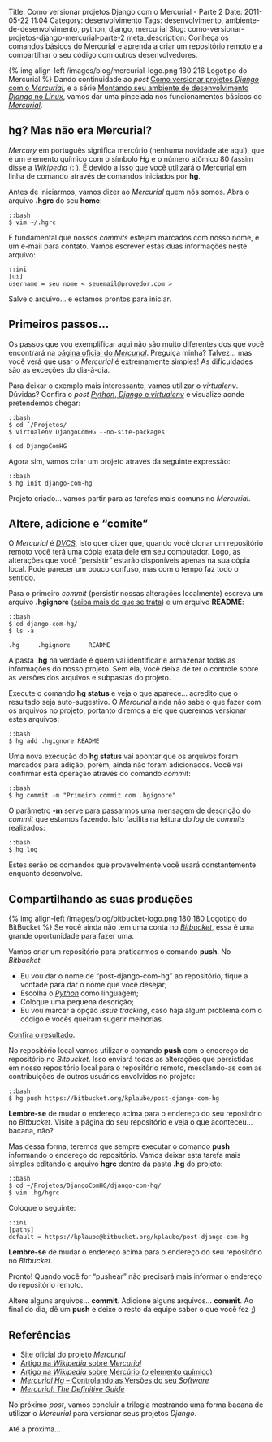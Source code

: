 Title: Como versionar projetos Django com o Mercurial - Parte 2
Date: 2011-05-22 11:04
Category: desenvolvimento
Tags: desenvolvimento, ambiente-de-desenvolvimento, python, django, mercurial
Slug: como-versionar-projetos-django-mercurial-parte-2
meta_description: Conheça os comandos básicos do Mercurial e aprenda a criar um repositório remoto e a compartilhar o seu código com outros desenvolvedores.


{% img align-left /images/blog/mercurial-logo.png 180 216 Logotipo do Mercurial %}
Dando continuidade ao *post* [Como versionar
projetos *Django* com o *Mercurial*][], e a série [Montando seu ambiente
de desenvolvimento *Django* no *Linux*][], vamos dar uma pincelada nos
funcionamentos básicos do [*Mercurial*][].


hg? Mas não era Mercurial?
--------------------------

*Mercury* em português significa mercúrio (nenhuma novidade até aqui),
que é um elemento químico com o símbolo *Hg* e o número atômico 80
(assim disse a [*Wikipedia*][] (: ). É devido a isso que você utilizará
o Mercurial em linha de comando através de comandos iniciados por
**hg**.

<!-- PELICAN_END_SUMMARY -->

Antes de iniciarmos, vamos dizer ao *Mercurial* quem nós somos. Abra o
arquivo **.hgrc** do seu **home**:

    ::bash
    $ vim ~/.hgrc

É fundamental que nossos *commits* estejam marcados com nosso nome, e um
e-mail para contato. Vamos escrever estas duas informações neste
arquivo:

    ::ini
    [ui]
    username = seu nome < seuemail@provedor.com >

Salve o arquivo… e estamos prontos para iniciar.


Primeiros passos…
-----------------

Os passos que vou exemplificar aqui não são muito diferentes dos que
você encontrará na [página oficial do *Mercurial*][]. Preguiça minha?
Talvez… mas você verá que usar o *Mercurial* é extremamente simples! As
dificuldades são as exceções do dia-à-dia.

Para deixar o exemplo mais interessante, vamos utilizar o *virtualenv*.
Dúvidas? Confira o *post* [*Python*, *Django* e *virtualenv*][] e
visualize aonde pretendemos chegar:

    ::bash
    $ cd ˜/Projetos/
    $ virtualenv DjangoComHG --no-site-packages

    $ cd DjangoComHG

Agora sim, vamos criar um projeto através da seguinte expressão:

    ::bash
    $ hg init django-com-hg

Projeto criado… vamos partir para as tarefas mais comuns no *Mercurial*.


Altere, adicione e “comite”
---------------------------

O *Mercurial* é [*DVCS*][], isto quer dizer que, quando você clonar um
repositório remoto você terá uma cópia exata dele em seu computador.
Logo, as alterações que você “persistir” estarão disponíveis apenas na
sua cópia local. Pode parecer um pouco confuso, mas com o tempo faz todo
o sentido.

Para o primeiro *commit* (persistir nossas alterações localmente)
escreva um arquivo **.hgignore** ([saiba mais do que se trata][]) e um
arquivo **README**:

    ::bash
    $ cd django-com-hg/
    $ ls -a

    .hg     .hgignore     README

A pasta **.hg** na verdade é quem vai identificar e armazenar todas as
informações do nosso projeto. Sem ela, você deixa de ter o controle
sobre as versões dos arquivos e subpastas do projeto.

Execute o comando **hg status** e veja o que aparece… acredito que o
resultado seja auto-sugestivo. O *Mercurial* ainda não sabe o que fazer
com os arquivos no projeto, portanto diremos a ele que queremos
versionar estes arquivos:

    ::bash
    $ hg add .hgignore README

Uma nova execução do **hg status** vai apontar que os arquivos foram
marcados para adição, porém, ainda não foram adicionados. Você vai
confirmar está operação através do comando *commit*:

    ::bash
    $ hg commit -m "Primeiro commit com .hgignore"

O parâmetro **-m** serve para passarmos uma mensagem de descrição do
*commit* que estamos fazendo. Isto facilita na leitura do *log* de
*commits* realizados:

    ::bash
    $ hg log

Estes serão os comandos que provavelmente você usará constantemente
enquanto desenvolve.


Compartilhando as suas produções
--------------------------------


{% img align-left /images/blog/bitbucket-logo.png 180 180 Logotipo do BitBucket %}
Se você ainda não tem uma conta no
[*Bitbucket*][], essa é uma grande oportunidade para fazer uma.

Vamos criar um repositório para praticarmos o comando **push**. No
*Bitbucket*:

* Eu vou dar o nome de “post-django-com-hg” ao repositório, fique a
  vontade para dar o nome que você desejar;
* Escolha o [*Python*][] como linguagem;
* Coloque uma pequena descrição;
* Eu vou marcar a opção *Issue tracking*, caso haja algum problema com
  o código e vocês queiram sugerir melhorias.

[Confira o resultado][].

No repositório local vamos utilizar o comando **push** com o endereço do
repositório no *Bitbucket*. Isso enviará todas as alterações que
persistidas em nosso repositório local para o repositório remoto,
mesclando-as com as contribuições de outros usuários envolvidos no
projeto:

    ::bash
    $ hg push https://bitbucket.org/kplaube/post-django-com-hg

**Lembre-se** de mudar o endereço acima para o endereço do seu
repositório no *Bitbucket*. Visite a página do seu repositório e veja o
que aconteceu… bacana, não?

Mas dessa forma, teremos que sempre executar o comando **push**
informando o endereço do repositório. Vamos deixar esta tarefa mais
simples editando o arquivo **hgrc** dentro da pasta **.hg** do projeto:

    ::bash
    $ cd ~/Projetos/DjangoComHG/django-com-hg/
    $ vim .hg/hgrc

Coloque o seguinte:

    ::ini
    [paths]
    default = https://kplaube@bitbucket.org/kplaube/post-django-com-hg

**Lembre-se** de mudar o endereço acima para o endereço do seu
repositório no *Bitbucket*.

Pronto! Quando você for “pushear” não precisará mais informar o endereço
do repositório remoto.

Altere alguns arquivos… **commit**. Adicione alguns arquivos…
**commit**. Ao final do dia, dê um **push** e deixe o resto da equipe
saber o que você fez ;)


Referências
-----------

* [Site oficial do projeto *Mercurial*][]
* [Artigo na *Wikipedia* sobre *Mercurial*][]
* [Artigo na *Wikipedia* sobre Mercúrio (o elemento químico)][]
* [*Mercurial Hg* – Controlando as Versões do seu *Software*][]
* [*Mercurial*: *The Definitive Guide*][]

No próximo *post*, vamos concluir a trilogia mostrando uma forma bacana
de utilizar o *Mercurial* para versionar seus projetos *Django*.

Até a próxima…


  [Como versionar projetos *Django* com o *Mercurial*]: {filename}como-versionar-projetos-django-com-o-mercurial-parte-1.md
    "Leia a primeira parte deste post"
  [Montando seu ambiente de desenvolvimento *Django* no *Linux*]: {filename}03-montando-seu-ambiente-de-desenvolvimento-django-no-linux.md
    "Tá começando com Django? É usuário Linux? Este post pode te interessar"
  [*Mercurial*]: {tag}mercurial
    "Leia mais sobre Mercurial"
  [*Wikipedia*]: http://en.wikipedia.org/wiki/Mercury_(element)
    "Leia mais sobre o elemento químico Mercúrio"
  [página oficial do *Mercurial*]: http://mercurial.selenic.com/
    "Visite a página oficial do projeto Mercurial"
  [*Python*, *Django* e *virtualenv*]: {filename}/python-django-e-virtualenv.md
    "Construa projetos isolados do seu sistema com virtualenv"
  [*DVCS*]: http://en.wikipedia.org/wiki/Distributed_revision_control
    "Leia mais sobre Distributed Version Control System"
  [saiba mais do que se trata]: http://mercurial.selenic.com/wiki/.hgignore
    "Entenda para que serve o arquivo .hgignore"
  [*Bitbucket*]: http://bitbucket.org/
    "Bitbucket, compartilhe o seu código"
  [*Python*]: {tag}python
    "Leia mais sobre Python"
  [Confira o resultado]: https://bitbucket.org/kplaube/post-django-com-hg
    "Confira o repositório criado no Bitbucket"
  [Site oficial do projeto *Mercurial*]: http://mercurial.selenic.com/
    "Mercurial, work easier, work faster"
  [Artigo na *Wikipedia* sobre *Mercurial*]: http://en.wikipedia.org/wiki/Mercurial
    "Leia mais sobre Mercurial na Wikipedia"
  [Artigo na *Wikipedia* sobre Mercúrio (o elemento químico)]: http://en.wikipedia.org/wiki/Mercury_(element)
    "Leia mais sobre Mercúrio no Wikipedia"
  [*Mercurial Hg* – Controlando as Versões do seu *Software*]: http://tocadoelfo.blogspot.com/2011/03/mercurial-hg-controlando-as-versoes-do.html
    "Excelente post sobre Mercurial, TI e gerência de projetos"
  [*Mercurial*: *The Definitive Guide*]: http://hgbook.red-bean.com/read/
    "Excelente e-book de Bryan O'Sullivan sobre Mercurial"
